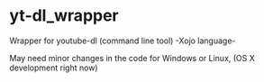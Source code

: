 # yt-dl_wrapper
Wrapper for youtube-dl (command line tool) -Xojo language-

May need minor changes in the code for Windows or Linux, (OS X development right now)
